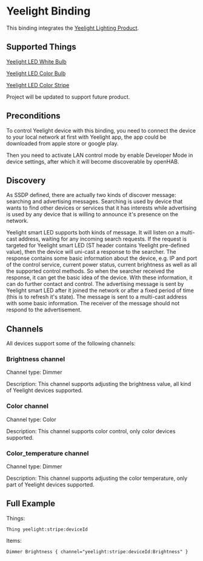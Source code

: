 # Yeelight Binding

This binding integrates the [Yeelight Lighting Product](https://www.yeelight.com/).


## Supported Things

[Yeelight LED White Bulb](https://www.yeelight.com/zh_CN/product/wifi-led-w)

[Yeelight LED Color Bulb](https://www.yeelight.com/zh_CN/product/wifi-led-c)

[Yeelight LED Color Stripe](https://www.yeelight.com/zh_CN/product/pitaya)

Project will be updated to support future product.


## Preconditions

To control Yeelight device with this binding, you need to connect the device to your
local network at first with Yeelight app, the app could be downloaded from apple store
or google play.

Then you need to activate LAN control mode by enable Developer Mode in device settings, after which it will become discoverable by openHAB.

## Discovery

As SSDP defined, there are actually two kinds of discover message: searching and
advertising messages. Searching is used by device that wants to find other devices or
services that it has interests while advertising is used by any device that is willing to
announce it's presence on the network.

Yeelight smart LED supports both kinds of message. It will listen on a multi-cast address,
waiting for any incoming search requests. If the request is targeted for Yeelight smart LED
(ST header contains Yeelight pre-defined value), then the device will uni-cast a response to
the searcher. The response contains some basic information about the device, e.g. IP and
port of the control service, current power status, current brightness as well as all the
supported control methods. So when the searcher received the response, it can get the
basic idea of the device. With these information, it can do further contact and control. The
advertising message is sent by Yeelight smart LED after it joined the network or after a
fixed period of time (this is to refresh it's state). The message is sent to a multi-cast address
with some basic information. The receiver of the message should not respond to the
advertisement.


## Channels

All devices support some of the following channels:

### Brightness channel

Channel type: Dimmer

Description: This channel supports adjusting the brightness value, all kind of Yeelight devices supported.

### Color channel

Channel type: Color

Description: This channel supports color control, only color devices supported.

### Color_temperature channel

Channel type: Dimmer

Description: This channel supports adjusting the color temperature, only part of Yeelight devices supported.

## Full Example

Things:

```
Thing yeelight:stripe:deviceId
```

Items:

```
Dimmer Brightness { channel="yeelight:stripe:deviceId:Brightness" }
```